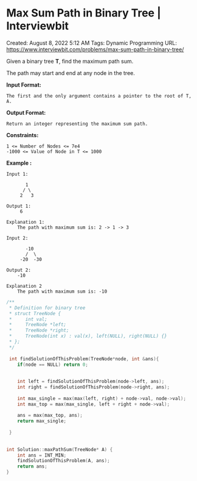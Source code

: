 # Max Sum Path in Binary Tree | Interviewbit

Created: August 8, 2022 5:12 AM
Tags: Dynamic Programming
URL: https://www.interviewbit.com/problems/max-sum-path-in-binary-tree/

Given a binary tree **T**, find the maximum path sum.

The path may start and end at any node in the tree.

**Input Format:**

```
The first and the only argument contains a pointer to the root of T, A.

```

**Output Format:**

```
Return an integer representing the maximum sum path.

```

**Constraints:**

```
1 <= Number of Nodes <= 7e4
-1000 <= Value of Node in T <= 1000

```

**Example :**

```
Input 1:

       1
      / \
     2   3

Output 1:
     6

Explanation 1:
    The path with maximum sum is: 2 -> 1 -> 3

Input 2:

       -10
       /  \
     -20  -30

Output 2:
    -10

Explanation 2
    The path with maximum sum is: -10

```

```cpp
/**
 * Definition for binary tree
 * struct TreeNode {
 *     int val;
 *     TreeNode *left;
 *     TreeNode *right;
 *     TreeNode(int x) : val(x), left(NULL), right(NULL) {}
 * };
 */
 
 int findSolutionOfThisProblem(TreeNode*node, int &ans){
    if(node == NULL) return 0;
 
 
    int left = findSolutionOfThisProblem(node->left, ans);
    int right = findSolutionOfThisProblem(node->right, ans);
    
    int max_single = max(max(left, right) + node->val, node->val);
    int max_top = max(max_single, left + right + node->val);
    
    ans = max(max_top, ans);
    return max_single;
 
 }
 
 
int Solution::maxPathSum(TreeNode* A) {
    int ans = INT_MIN;
    findSolutionOfThisProblem(A, ans);
    return ans;
}
```